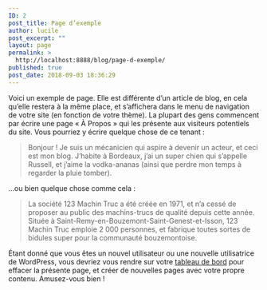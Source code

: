 ```yaml
---
ID: 2
post_title: Page d’exemple
author: lucile
post_excerpt: ""
layout: page
permalink: >
  http://localhost:8888/blog/page-d-exemple/
published: true
post_date: 2018-09-03 18:36:29
---
```

Voici un exemple de page. Elle est différente d’un article de blog, en cela qu’elle restera à la même place, et s’affichera dans le menu de navigation de votre site (en fonction de votre thème). La plupart des gens commencent par écrire une page « À Propos » qui les présente aux visiteurs potentiels du site. Vous pourriez y écrire quelque chose de ce tenant :

<blockquote>Bonjour ! Je suis un mécanicien qui aspire à devenir un acteur, et ceci est mon blog. J’habite à Bordeaux, j’ai un super chien qui s’appelle Russell, et j’aime la vodka-ananas (ainsi que perdre mon temps à regarder la pluie tomber).</blockquote>

...ou bien quelque chose comme cela :

<blockquote>La société 123 Machin Truc a été créée en 1971, et n’a cessé de proposer au public des machins-trucs de qualité depuis cette année. Située à Saint-Remy-en-Bouzemont-Saint-Genest-et-Isson, 123 Machin Truc emploie 2 000 personnes, et fabrique toutes sortes de bidules super pour la communauté bouzemontoise.</blockquote>

Étant donné que vous êtes un nouvel utilisateur ou une nouvelle utilisatrice de WordPress, vous devriez vous rendre sur votre <a href="http://localhost:8888/blog/wp-admin/">tableau de bord</a> pour effacer la présente page, et créer de nouvelles pages avec votre propre contenu. Amusez-vous bien !